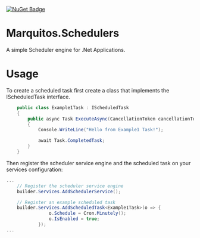 [![NuGet Badge](https://buildstats.info/nuget/Marquitos.Schedulers)](https://www.nuget.org/packages/Marquitos.Schedulers/)

# Marquitos.Schedulers

A simple Scheduler engine for .Net Applications.

# Usage
To create a scheduled task first create a class that implements the IScheduledTask interface.
``` csharp
    public class Example1Task : IScheduledTask
    {
        public async Task ExecuteAsync(CancellationToken cancellationToken = default)
        {
            Console.WriteLine("Hello from Example1 Task!");

            await Task.CompletedTask;
        }
    }
```

Then register the scheduler service engine and the scheduled task on your services configuration:

``` csharp
...
    // Register the scheduler service engine
    builder.Services.AddSchedulerService();

    // Register an example scheduled task
    builder.Services.AddScheduledTask<Example1Task>(o => {
                o.Schedule = Cron.Minutely();
                o.IsEnabled = true;
            });
...
```
